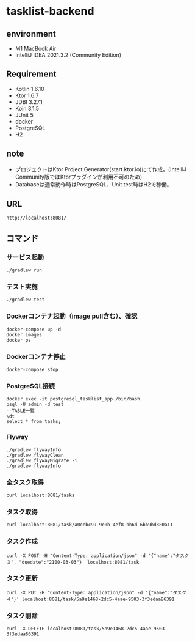 # tasklist-backend

## environment
+ M1 MacBook Air
+ IntelliJ IDEA 2021.3.2 (Community Edition)

## Requirement
+ Kotlin 1.6.10
+ Ktor 1.6.7
+ JDBI 3.27.1
+ Koin 3.1.5
+ JUnit 5
+ docker
+ PostgreSQL
+ H2

## note
+ プロジェクトはKtor Project Generator(start.ktor.io)にて作成。(IntelliJ Community版ではKtorプラグインが利用不可のため)
+ Databaseは通常動作時はPostgreSQL、Unit test時はH2で稼働。

## URL
```
http://localhost:8081/
```

## コマンド

### サービス起動
```
./gradlew run
```

### テスト実施
```
./gradlew test
```

### Dockerコンテナ起動（image pull含む）、確認
```
docker-compose up -d
docker images
docker ps
```

### Dockerコンテナ停止
```
docker-compose stop
```

### PostgreSQL接続
```
docker exec -it postgresql_tasklist_app /bin/bash
psql -U admin -d test
--TABLE一覧
\dt
select * from tasks;
```

### Flyway
```
./gradlew flywayInfo
./gradlew flywayClean
./gradlew flywayMigrate -i
./gradlew flywayInfo
```

### 全タスク取得
```
curl localhost:8081/tasks
```

### タスク取得
```
curl localhost:8081/task/a0eebc99-9c0b-4ef8-bb6d-6bb9bd380a11
```

### タスク作成
```
curl -X POST -H "Content-Type: application/json" -d '{"name":"タスク３", "duedate":"2100-03-03"}' localhost:8081/task
```

### タスク更新
```
curl -X PUT -H "Content-Type: application/json" -d '{"name":"タスク４"}' localhost:8081/task/5a9e1468-2dc5-4aae-9503-3f3edaa86391
```

### タスク削除
```
curl -X DELETE localhost:8081/task/5a9e1468-2dc5-4aae-9503-3f3edaa86391
```
